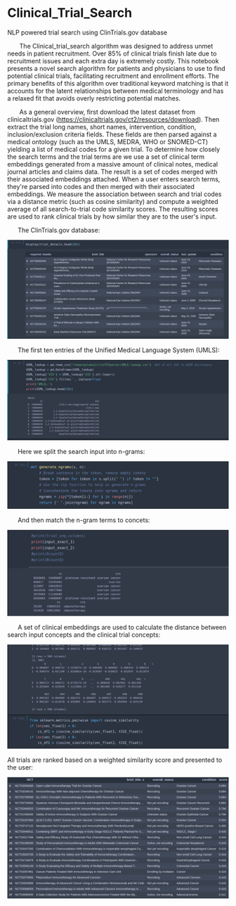 # **Clinical_Trial_Search**
NLP powered trial search using ClinTrials.gov database



&nbsp;&nbsp;&nbsp;&nbsp;&nbsp;&nbsp;&nbsp;The Clinical_trial_search algorithm was designed to address unmet needs in patient recruitment. Over 85% of clinical trials finish late due to recruitment issues and each extra day is extremely costly. This notebook presents a novel search algorithm for patients and physicians to use to find potential clinical trials, facilitating recruitment and enrollment efforts. The primary benefits of this algorithm over traditional keyword matching is that it accounts for the latent relationships between medical terminology and has a relaxed fit that avoids overly restricting potential matches. 


&nbsp;&nbsp;&nbsp;&nbsp;&nbsp;&nbsp;&nbsp;As a general overview, first download the latest dataset from clinicaltrials.gov (https://clinicaltrials.gov/ct2/resources/download). Then extract the trial long names, short names, intervention, condition, inclusion/exclusion criteria fields. These fields are then parsed against a medical ontology (such as the UMLS, MEDRA, WHO or SNOMED-CT) yielding a list of medical codes for a given trial. To determine how closely the search terms and the trial terms are we use a set of clinical term embeddings generated from a massive amount of clinical notes, medical journal articles and claims data. The result is a set of codes merged with their associated embeddings attached. When a user enters search terms, they're parsed into codes and then merged with their associated embeddings. We measure the association between search and trial codes via a distance metric (such as cosine similarity) and compute a weighted average of all search-to-trial code similarity scores. The resulting scores are used to rank clinical trials by how similar they are to the user's input.  



&nbsp;&nbsp;&nbsp;&nbsp;&nbsp;&nbsp;The ClinTrials.gov database:
<center><img src='unrankedNCTs.png'></img></center>

&nbsp;&nbsp;&nbsp;&nbsp;&nbsp;&nbsp;The first ten entries of the Unified Medical Language System (UMLS):
<center><img src='ULMS.png'></img></center>

&nbsp;&nbsp;&nbsp;&nbsp;&nbsp;&nbsp;Here we split the search input into n-grams:
<center><img src='ngrams.png'></img></center>

&nbsp;&nbsp;&nbsp;&nbsp;&nbsp;&nbsp;And then match the n-gram terms to concets:
<center><img src='ngramCUIs.png'></img></center>

&nbsp;&nbsp;&nbsp;&nbsp;&nbsp;&nbsp;A set of clinical embeddings are used to calculate the distance between search input concepts and the clinical trial concepts:
<center><img src='cosinesim.png'></img></center>

All trials are ranked based on a weighted similarity score and presented to the user:
<center><img src='rankedNCTs.png'></img></center>
